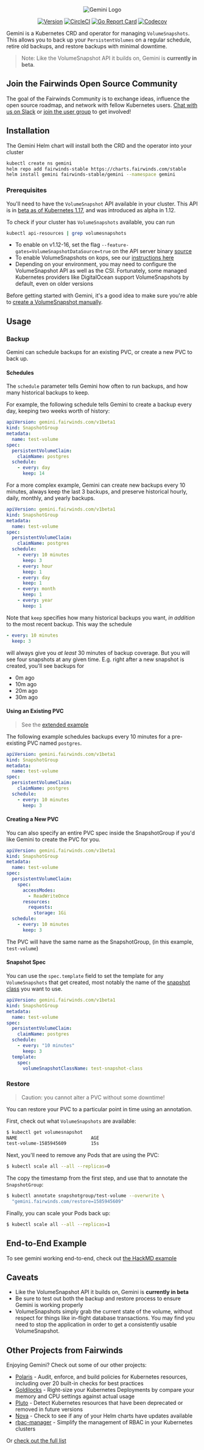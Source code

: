 <div align="center">
  <img src="/logo.png" alt="Gemini Logo" />
  <br>

  [![Version][version-image]][version-link] [![CircleCI][circleci-image]][circleci-link] [![Go Report Card][goreport-image]][goreport-link] [![Codecov][codecov-image]][codecov-link]
</div>

[version-image]: https://img.shields.io/static/v1.svg?label=Version&message=0.0.1&color=239922
[version-link]: https://github.com/FairwindsOps/gemini

[goreport-image]: https://goreportcard.com/badge/github.com/FairwindsOps/gemini
[goreport-link]: https://goreportcard.com/report/github.com/FairwindsOps/gemini

[circleci-image]: https://circleci.com/gh/FairwindsOps/gemini.svg?style=svg
[circleci-link]: https://circleci.com/gh/FairwindsOps/gemini

[codecov-image]: https://codecov.io/gh/FairwindsOps/gemini/branch/master/graph/badge.svg?token=7C20K7SYNR
[codecov-link]: https://codecov.io/gh/FairwindsOps/gemini

Gemini is a Kubernetes CRD and operator for managing `VolumeSnapshots`. This allows you
to back up your `PersistentVolumes` on a regular schedule, retire old backups, and restore
backups with minimal downtime.

> Note: Like the VolumeSnapshot API it builds on, Gemini is **currently in beta**.


## Join the Fairwinds Open Source Community

The goal of the Fairwinds Community is to exchange ideas, influence the open source roadmap, and network with fellow Kubernetes users. [Chat with us on Slack](https://join.slack.com/t/fairwindscommunity/shared_invite/zt-e3c6vj4l-3lIH6dvKqzWII5fSSFDi1g) or [join the user group](https://www.fairwinds.com/open-source-software-user-group) to get involved!

## Installation
The Gemini Helm chart will install both the CRD and the operator into your cluster

```bash
kubectl create ns gemini
helm repo add fairwinds-stable https://charts.fairwinds.com/stable
helm install gemini fairwinds-stable/gemini --namespace gemini
```

### Prerequisites
You'll need to have the `VolumeSnapshot` API available in your cluster. This API is in
[beta as of Kubernetes 1.17](https://kubernetes.io/docs/concepts/storage/volume-snapshots/),
and was introduced as alpha in 1.12.

To check if your cluster has `VolumeSnapshots` available, you can run
```bash
kubectl api-resources | grep volumesnapshots
```

* To enable on v1.12-16, set the flag `--feature-gates=VolumeSnapshotDataSource=true` on the API server binary [source](https://kubernetes.io/blog/2018/10/09/introducing-volume-snapshot-alpha-for-kubernetes/#kubernetes-snapshots-requirements)
* To enable VolumeSnapshots on kops, see our [instructions here](/examples/bash)
* Depending on your environment, you may need to configure the VolumeSnapshot API as well as the CSI. Fortunately, some managed Kubernetes providers like DigitalOcean support VolumeSnapshots by default, even on older versions

Before getting started with Gemini, it's a good idea to make sure you're able to
[create a VolumeSnapshot manually](https://kubernetes.io/docs/concepts/storage/volume-snapshots/#volumesnapshots).


## Usage

### Backup
Gemini can schedule backups for an existing PVC, or create a new PVC to back up.

#### Schedules

The `schedule` parameter tells Gemini how often to run backups, and how many historical backups to keep.

For example, the following schedule tells Gemini to create a backup every day, keeping two weeks worth of history:
```yaml
apiVersion: gemini.fairwinds.com/v1beta1
kind: SnapshotGroup
metadata:
  name: test-volume
spec:
  persistentVolumeClaim:
    claimName: postgres
  schedule:
    - every: day
      keep: 14
```

For a more complex example, Gemini can create new backups every 10 minutes,
always keep the last 3 backups, and preserve historical hourly, daily, monthly, and yearly backups.

```yaml
apiVersion: gemini.fairwinds.com/v1beta1
kind: SnapshotGroup
metadata:
  name: test-volume
spec:
  persistentVolumeClaim:
    claimName: postgres
  schedule:
    - every: 10 minutes
      keep: 3
    - every: hour
      keep: 1
    - every: day
      keep: 1
    - every: month
      keep: 1
    - every: year
      keep: 1
```

Note that `keep` specifies how many historical backups you want, _in addition_ to the most recent backup.
This way the schedule
```yaml
- every: 10 minutes
  keep: 3
```
will always give you _at least_ 30 minutes of backup coverage. But you will see four snapshots at any given time.
E.g. right after a new snapshot is created, you'll see backups for
* 0m ago
* 10m ago
* 20m ago
* 30m ago


#### Using an Existing PVC
> See the [extended example](/examples/hackmd/README.md)

The following example schedules backups every 10 minutes for a pre-existing PVC named `postgres`.

```yaml
apiVersion: gemini.fairwinds.com/v1beta1
kind: SnapshotGroup
metadata:
  name: test-volume
spec:
  persistentVolumeClaim:
    claimName: postgres
  schedule:
    - every: 10 minutes
      keep: 3
```

#### Creating a New PVC
You can also specify an entire PVC spec inside the SnapshotGroup if you'd like Gemini to create
the PVC for you.
```yaml
apiVersion: gemini.fairwinds.com/v1beta1
kind: SnapshotGroup
metadata:
  name: test-volume
spec:
  persistentVolumeClaim:
    spec:
      accessModes:
        - ReadWriteOnce
      resources:
        requests:
          storage: 1Gi
  schedule:
    - every: 10 minutes
      keep: 3
```

The PVC will have the same name as the SnapshotGroup, (in this example, `test-volume`)

#### Snapshot Spec
You can use the `spec.template` field to set the template for any `VolumeSnapshots` that get created,
most notably the name of the [snapshot class](https://kubernetes.io/docs/concepts/storage/volume-snapshot-classes/)
you want to use.

```yaml
apiVersion: gemini.fairwinds.com/v1beta1
kind: SnapshotGroup
metadata:
  name: test-volume
spec:
  persistentVolumeClaim:
    claimName: postgres
  schedule:
    - every: "10 minutes"
      keep: 3
  template:
    spec:
      volumeSnapshotClassName: test-snapshot-class      
```

### Restore
> Caution: you cannot alter a PVC without some downtime!

You can restore your PVC to a particular point in time using an annotation.

First, check out what `VolumeSnapshots` are available:
```bash
$ kubectl get volumesnapshot
NAME                           AGE
test-volume-1585945609         15s
```

Next, you'll need to remove any Pods that are using the PVC:
```bash
$ kubectl scale all --all --replicas=0
```

The copy the timestamp from the first step, and use that to annotate the `SnapshotGroup`:
```bash
$ kubectl annotate snapshotgroup/test-volume --overwrite \
  "gemini.fairwinds.com/restore=1585945609"
```

Finally, you can scale your Pods back up:
```bash
$ kubectl scale all --all --replicas=1
```

## End-to-End Example
To see gemini working end-to-end, check out [the HackMD example](examples/hackmd)

## Caveats
* Like the VolumeSnapshot API it builds on, Gemini is **currently in beta**
* Be sure to test out both the backup and restore process to ensure Gemini is working properly
* VolumeSnapshots simply grab the current state of the volume, without respect for things like in-flight database transactions. You may find you need to stop the application in order to get a consistently usable VolumeSnapshot.


## Other Projects from Fairwinds

Enjoying Gemini? Check out some of our other projects:
* [Polaris](https://github.com/FairwindsOps/Polaris) - Audit, enforce, and build policies for Kubernetes resources, including over 20 built-in checks for best practices
* [Goldilocks](https://github.com/FairwindsOps/Goldilocks) - Right-size your Kubernetes Deployments by compare your memory and CPU settings against actual usage
* [Pluto](https://github.com/FairwindsOps/Pluto) - Detect Kubernetes resources that have been deprecated or removed in future versions
* [Nova](https://github.com/FairwindsOps/Nova) - Check to see if any of your Helm charts have updates available
* [rbac-manager](https://github.com/FairwindsOps/rbac-manager) - Simplify the management of RBAC in your Kubernetes clusters

Or [check out the full list](https://www.fairwinds.com/open-source-software?utm_source=gemini&utm_medium=gemini&utm_campaign=gemini)
